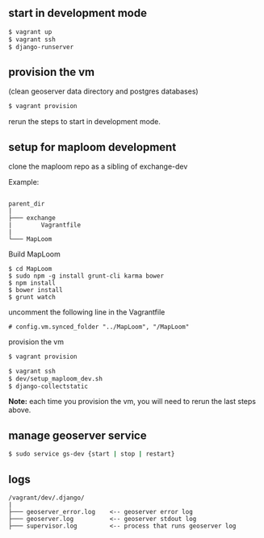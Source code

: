## start in development mode
```bash
$ vagrant up
$ vagrant ssh
$ django-runserver
```

## provision the vm
(clean geoserver data directory and postgres databases)

```bash
$ vagrant provision
```
rerun the steps to start in development mode.

## setup for maploom development

clone the maploom repo as a sibling of exchange-dev

Example:
```

parent_dir
|
├─── exchange
|        Vagrantfile
|
└─── MapLoom
```
Build MapLoom
```
$ cd MapLoom
$ sudo npm -g install grunt-cli karma bower
$ npm install
$ bower install
$ grunt watch
```

uncomment the following line in the Vagrantfile
```
# config.vm.synced_folder "../MapLoom", "/MapLoom"
```

provision the vm
```bash
$ vagrant provision
```

```bash
$ vagrant ssh
$ dev/setup_maploom_dev.sh
$ django-collectstatic
```
__Note:__  each time you provision the vm, you will need to rerun the last steps above.

## manage geoserver service

```bash
$ sudo service gs-dev {start | stop | restart}
```
## logs
```
/vagrant/dev/.django/
|
├─── geoserver_error.log    <-- geoserver error log
├─── geoserver.log          <-- geoserver stdout log
├─── supervisor.log         <-- process that runs geoserver log
```
